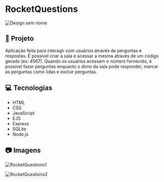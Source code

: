 # RocketQuestions

![Design sem nome](https://user-images.githubusercontent.com/71149968/233378254-d183fde9-acf5-43c9-8080-17388da7f943.gif)

## 🚀 Projeto

Aplicação feita para interagir com usuários através de perguntas e respostas. É possível criar a sala e acessar a mesma através de um código gerado (ex: 4567). Quando os usuários acessam o número fornecido, é possível fazer perguntas enquanto o dono da sala pode responder, marcar as perguntas como lidas e excluir perguntas.

## 💻 Tecnologias

- HTML
- CSS
- JavaScript
- EJS
- Express
- SQLite
- Node.js

## 📷 Imagens

![RocketQuestions1](https://user-images.githubusercontent.com/71149968/124654191-40cdde80-de6c-11eb-94d6-58bd6413fd7c.png)

![RocketQuestions2](https://user-images.githubusercontent.com/71149968/124654284-63f88e00-de6c-11eb-93ee-b435599e8f15.png)
